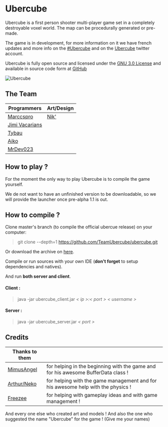 
Ubercube
===

Ubercube is a first person shooter multi-player game set in a completely destroyable voxel world.
The map can be procedurally generated or pre-made.

The game is in development, for more information on it we have french updates and more info on the [#Ubercube](https://twitter.com/hashtag/Ubercube?src=hash) and on the [Ubercube](https://twitter.com/UbercubeGame) twitter account.

Ubercube is fully open source and licensed under the [GNU 3.0 License](http://www.gnu.org/licenses/) and available in source code form at [GitHub](https://github.com/TeamUbercube/ubercube)

![Ubercube](http://veridiangames.fr/ubercube/UbercubeWesteros.png "Ubercube")

## The Team
| Programmers | Art/Design
| --- | ---
| [Marccspro](https://twitter.com/marccspro) | [Nik'](https://twitter.com/NikGraph)
| [Jimi Vacarians](https://twitter.com/JimiVacarians) |
| [Tybau](https://twitter.com/tybau75)
| [Aiko](https://twitter.com/YanisAtl) |
| [MrDev023](https://twitter.com/MrDev023) |


## How to play ?
For the moment the only way to play Ubercube is to compile the game yourself.

We de not want to have an unfinished version to be downloadable, so we will provide the launcher once pre-alpha 1.1 is out.


## How to compile ?

Clone master's branch (to compile the official ubercue release) on your computer:
> git clone --depth=1 https://github.com/TeamUbercube/ubercube.git

Or download the archive on [here](https://github.com/TeamUbercube/ubercube/archive/master.zip).

Compile or run sources with your own IDE (**don't forget** to setup dependencies and natives).

And run **both server and client**.

#### Client :

> java -jar ubercube_client.jar *< ip >:< port > < username >*

#### Server :

> java -jar ubercube_server.jar *< port >*

## Credits
| Thanks to them  | |
| --- | --- |
| [MimusAngel](https://twitter.com/Mimus_Angel) | for helping in the beginning with the game and for his awesome BufferData class !|
| [Arthur/Neko](https://twitter.com/ArthurBaurens) | for helping with the game management and for his awesome help with the physics !
| [Freezee](https://twitter.com/Freezee_Freeze) | for helping with gameplay ideas and with game management !


And every one else who created art and models ! And also the one who suggested the name "Ubercube" for the game ! (Give me your names)